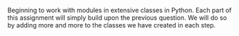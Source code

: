 Beginning to work with modules in extensive classes in Python. Each part of this assignment will simply build upon the previous question. We will do so by adding more and more to the classes we have created in each step.